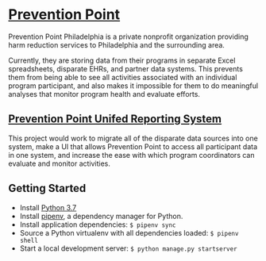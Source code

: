 # [Prevention Point](http://ppponline.org/)

Prevention Point Philadelphia is a private nonprofit organization providing harm reduction services to Philadelphia and the surrounding area.

Currently, they are storing data from their programs in separate Excel spreadsheets, disparate EHRs, and partner data systems. This prevents them from being able to see all activities associated with an individual program participant, and also makes it impossible for them to do meaningful analyses that monitor program health and evaluate efforts.

## [Prevention Point Unifed Reporting System](https://codeforphilly.org/projects/prevention_point_unified_reporting_system)

This project would work to migrate all of the disparate data sources into one system, make a UI that allows Prevention Point to access all participant data in one system, and increase the ease with which program coordinators can evaluate and monitor activities.

## Getting Started

- Install [Python 3.7](https://www.python.org/downloads/release/python-370/)
- Install [pipenv](https://github.com/pypa/pipenv), a dependency manager for Python.
- Install application dependencies:
    `$ pipenv sync`
- Source a Python virtualenv with all dependencies loaded:
    `$ pipenv shell`
- Start a local development server:
    `$ python manage.py startserver`
